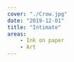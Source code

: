 ```yaml
---
cover: "./Crow.jpg"
date: "2019-12-01"
title: "Intimate"
areas:
    - Ink on paper
    - Art
---
```

